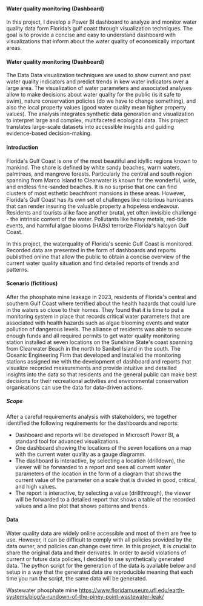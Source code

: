 #### Water quality monitoring (Dashboard)

In this project, I develop a Power BI dashboard to analyze and monitor water quality data form Florida’s gulf coast through visualization techniques. The goal is to provide a concise and easy to understand dashboard with visualizations that inform about the water quality of economically important areas.



#### Water quality monitoring (Dashboard)

The Data 
Data visualization techniques are used to show current and past water quality indicators and predict trends in kew water indicators over a large area. The visualization of water parameters and associated analyses allow to make decisions about water quality for the public (is it safe to swim), nature conservation policies (do we have to change something), and also the local property values (good water quality mean higher property values). The analysis integrates synthetic data generation and visualization to interpret large and complex, multifaceted ecological data. This project translates large-scale datasets into accessible insights and guiding evidence-based decision-making.



#### Introduction
Florida's Gulf Coast is one of the most beautiful and idyllic regions known to mankind. The shore is defined by white sandy beaches, warm waters, palmtrees, and mangrove forests. Particularly the central and south region spanning from Marco Island to Clearwater is known for the wonderful, wide, and endless fine-sanded beaches. It is no surprise that one can find clusters of most esthetic beachfront mansions in these areas. However, Florida's Gulf Coast has its own set of challenges like notorious hurricanes that can render insuring the valuable property a hopeless endeavour. Residents and tourists alike face another brutal, yet often invisible challenge - the intrinsic content of the water. Pollutants like heavy metals, red-tide events, and harmful algae blooms (HABs) terrorize Florida's halcyon Gulf Coast.

In this project, the waterquality of Florida's scenic Gulf Coast is monitored. Recorded data are presented in the form of dashboards and reports publisthed online that allow the public to obtain a concise overview of the current water quality situation and find detailed reports of trends and patterns.


#### Scenario (fictitious)
After the phosphate mine leakage in 2023, residents of Florida's central and southern Gulf Coast where terrified about the health hazards that could lure in the waters so close to their homes. They found that it is time to put a monitoring system in place that records critical water parameters that are associated with health hazards such as algae blooming events and water pollution of dangerous levels. The alliance of residents was able to secure enough funds and all required permits to get water quality monitoring station installed at seven locations on the Sunshine State's coast spanning from Clearwater Beach in the north to Sanibel Island in the south. The Oceanic Engineering Firm that developed and installed the monitoring stations assigned me with the development of dashboard and reports that visualize recorded measurements and provide intuitive and detailled insights into the data so that residents and the general public can make best decisions for their recreational activities and environmental conservation organisations can use the data for data-driven actions.

##### Scope
After a careful requirements analysis with stakeholders, we together identified the following requirements for the dashboards and reports:
* Dashboard and reports will be developed in Microsoft Power BI, a standard tool for advanced visualizations.
* One dashboard showing the locations of the seven locations on a map with the current water quality as a gauge diagramm.
* The dashboard is interactive, by selecting a location (drilldown), the viewer will be forwarded to a report and sees all current water parameters of the location in the form of a diagram that shows the current value of the parameter on a scale that is divided in good, critical, and high values.
* The report is interactive, by selecting a value (drillthrough), the viewer will be forwarded to a detailed report that shows a table of the recorded values and a line plot that shows patterns and trends.


#### Data
Water quality data are widely online accessible and most of them are free to use. However, it can be difficult to comply with all policies provided by the data owner, and policies can change over time. In this project, it is crucial to share the original data and their derivates. In order to avoid violations of current or future data policies, I decided to use synthetically generated data. The python script for the generation of the data is available below and setup in a way that the generated data are reproducible meaning that each time you run the script, the same data will be generated.


Wastewater phosphate mine
https://www.floridamuseum.ufl.edu/earth-systems/blog/a-rundown-of-the-piney-point-wastewater-leak/
